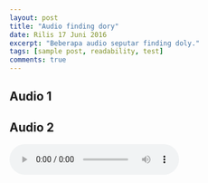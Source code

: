 ```yaml
---
layout: post
title: "Audio finding dory"
date: Rilis 17 Juni 2016
excerpt: "Beberapa audio seputar finding doly."
tags: [sample post, readability, test]
comments: true
---
```


## Audio 1

<audio autoplay>
  <source src="/ab.ogg" type="audio/ogg">
Your browser does not support the audio element.
</audio>

## Audio 2

<audio controls>
  <source src="//ab.ogg" type="audio/ogg">
Your browser does not support the audio element.
</audio>


